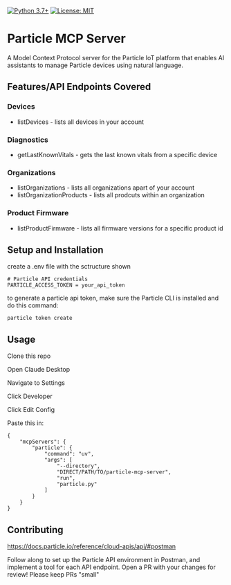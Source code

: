 [![Python 3.7+](https://img.shields.io/badge/python-3.7+-blue.svg)](https://www.python.org/downloads/)
[![License: MIT](https://img.shields.io/badge/License-MIT-yellow.svg)](https://opensource.org/licenses/MIT)

# Particle MCP Server

A Model Context Protocol server for the Particle IoT platform that enables AI assistants to manage Particle devices using natural language.

## Features/API Endpoints Covered

### Devices
- listDevices - lists all devices in your account

### Diagnostics
- getLastKnownVitals - gets the last known vitals from a specific device

### Organizations
- listOrganizations - lists all organizations apart of your account
- listOrganizationProducts - lists all prodcuts within an organization

### Product Firmware
- listProductFirmware - lists all firmware versions for a specific product id

## Setup and Installation

create a .env file with the sctructure shown

```
# Particle API credentials
PARTICLE_ACCESS_TOKEN = your_api_token
```

to generate a particle api token, make sure the Particle CLI is installed and do this command:

```
particle token create
```

## Usage

Clone this repo

Open Claude Desktop

Navigate to Settings

Click Developer

Click Edit Config

Paste this in:
```
{
    "mcpServers": {
        "particle": {
            "command": "uv",
            "args": [
                "--directory",
                "DIRECT/PATH/TO/particle-mcp-server",
                "run",
                "particle.py"
            ]
        }
    }
}
```

## Contributing

https://docs.particle.io/reference/cloud-apis/api/#postman

Follow along to set up the Particle API environment in Postman, and implement a tool for each API endpoint. Open a PR with your changes for review! Please keep PRs "small"
